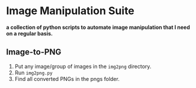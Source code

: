 # Image Manipulation Suite
**a collection of python scripts to automate image manipulation that I need on a regular basis.**

## Image-to-PNG
1. Put any image/group of images in the `img2png` directory.  
2. Run `img2png.py`  
3. Find all converted PNGs in the pngs folder.

## 